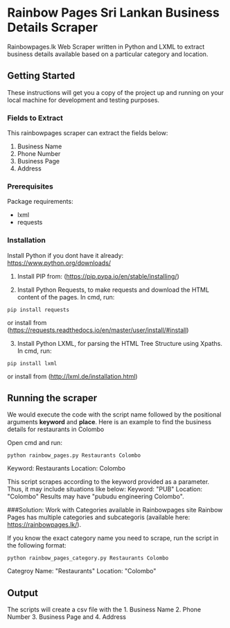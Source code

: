 # Rainbow Pages Sri Lankan Business Details Scraper

Rainbowpages.lk Web Scraper written in Python and LXML to extract business details available based on a particular category and location.


## Getting Started

These instructions will get you a copy of the project up and running on your local machine for development and testing purposes.

### Fields to Extract

This rainbowpages scraper can extract the fields below:

1. Business Name
2. Phone Number
3. Business Page
4. Address

### Prerequisites

Package requirements:

 - lxml
 - requests

### Installation

Install Python if you dont have it already: https://www.python.org/downloads/

1. Install PIP from: (https://pip.pypa.io/en/stable/installing/) 

2. Install Python Requests, to make requests and download the HTML content of the pages. In cmd, run: 
````
pip install requests
````
 or install from (https://requests.readthedocs.io/en/master/user/install/#install)

3. Install Python LXML, for parsing the HTML Tree Structure using Xpaths. In cmd, run:
```
pip install lxml 
```
or install from (http://lxml.de/installation.html)

## Running the scraper
We would execute the code with the script name followed by the positional arguments **keyword** and **place**. Here is an example
to find the business details for restaurants in Colombo

Open cmd and run:

```
python rainbow_pages.py Restaurants Colombo
```
Keyword: Restaurants 
Location: Colombo


This script scrapes according to the keyword provided as a parameter. Thus, it may include situations like below:
Keyword: "PUB"
Location: "Colombo"
Results may have "pubudu engineering Colombo".

###Solution: Work with Categories available in Rainbowpages site
Rainbow Pages has multiple categories and subcategoris (available here: https://rainbowpages.lk/).

If you know the exact category name you need to scrape, run the script in the following format:

```
python rainbow_pages_category.py Restaurants Colombo
```
Categroy Name: "Restaurants"
Location: "Colombo"


## Output

The scripts will create a csv file with the 1. Business Name 2. Phone Number 3. Business Page and 4. Address


 
 
